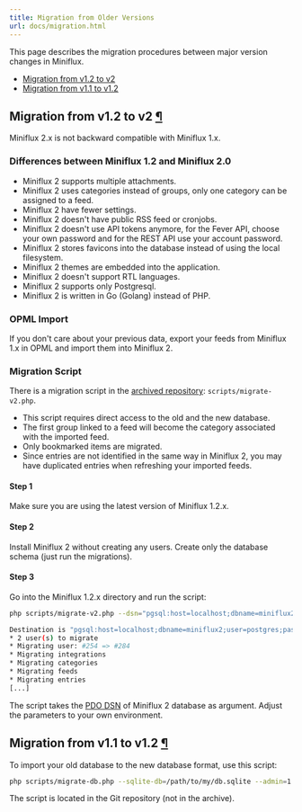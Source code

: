 ```yaml
---
title: Migration from Older Versions
url: docs/migration.html
---
```


This page describes the migration procedures between major version changes in Miniflux.

- [Migration from v1.2 to v2](#migrate-v2)
- [Migration from v1.1 to v1.2](#migrate-v1.2)

<h2 id="migrate-v2">Migration from v1.2 to v2 <a class="anchor" href="#migrate-v2" title="Permalink">¶</a></h2>

Miniflux 2.x is not backward compatible with Miniflux 1.x.

### Differences between Miniflux 1.2 and Miniflux 2.0

- Miniflux 2 supports multiple attachments.
- Miniflux 2 uses categories instead of groups, only one category can be assigned to a feed.
- Miniflux 2 have fewer settings.
- Miniflux 2 doesn't have public RSS feed or cronjobs.
- Miniflux 2 doesn't use API tokens anymore, for the Fever API, choose your own password and for the REST API use your account password.
- Miniflux 2 stores favicons into the database instead of using the local filesystem.
- Miniflux 2 themes are embedded into the application.
- Miniflux 2 doesn't support RTL languages.
- Miniflux 2 supports only Postgresql.
- Miniflux 2 is written in Go (Golang) instead of PHP.

### OPML Import

If you don't care about your previous data, export your feeds from Miniflux 1.x in OPML and import them into Miniflux 2.

### Migration Script

There is a migration script in the [archived repository](https://github.com/miniflux/v1): `scripts/migrate-v2.php`.

- This script requires direct access to the old and the new database.
- The first group linked to a feed will become the category associated with the imported feed.
- Only bookmarked items are migrated.
- Since entries are not identified in the same way in Miniflux 2, you may have duplicated entries when refreshing your imported feeds.

#### Step 1

Make sure you are using the latest version of Miniflux 1.2.x.

#### Step 2

Install Miniflux 2 without creating any users. Create only the database
schema (just run the migrations).

#### Step 3

Go into the Miniflux 1.2.x directory and run the script:

```bash
php scripts/migrate-v2.php --dsn="pgsql:host=localhost;dbname=miniflux2;user=postgres;password=postgres"

Destination is "pgsql:host=localhost;dbname=miniflux2;user=postgres;password=postgres"
* 2 user(s) to migrate
* Migrating user: #254 => #284
* Migrating integrations
* Migrating categories
* Migrating feeds
* Migrating entries
[...]
```

The script takes the [PDO DSN](http://php.net/manual/en/ref.pdo-pgsql.connection.php#refsect1-ref.pdo-pgsql.connection-examples) of Miniflux 2 database as argument. Adjust the parameters to your own environment.

<h2 id="migrate-v1.2">Migration from v1.1 to v1.2 <a class="anchor" href="#migrate-v1.2" title="Permalink">¶</a></h2>

To import your old database to the new database format, use this script:

```bash
php scripts/migrate-db.php --sqlite-db=/path/to/my/db.sqlite --admin=1
```

The script is located in the Git repository (not in the archive).
